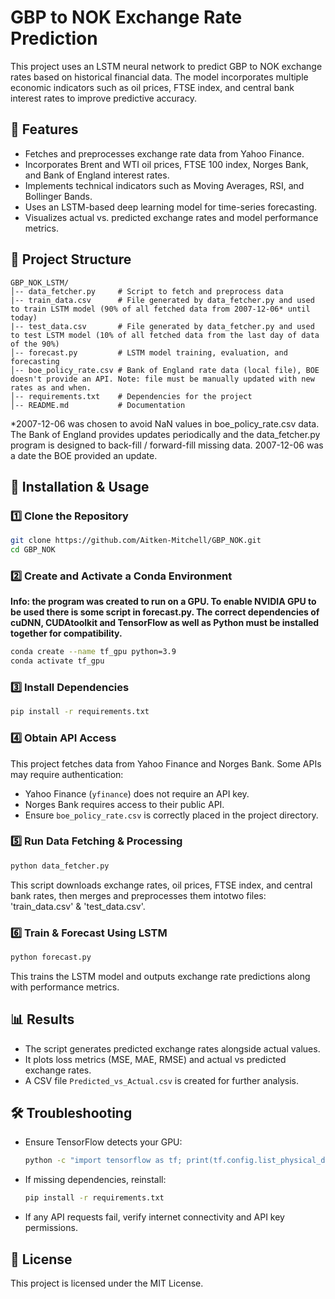 # GBP to NOK Exchange Rate Prediction

This project uses an LSTM neural network to predict GBP to NOK exchange rates based on historical financial data. The model incorporates multiple economic indicators such as oil prices, FTSE index, and central bank interest rates to improve predictive accuracy.

## 📌 Features
- Fetches and preprocesses exchange rate data from Yahoo Finance.
- Incorporates Brent and WTI oil prices, FTSE 100 index, Norges Bank, and Bank of England interest rates.
- Implements technical indicators such as Moving Averages, RSI, and Bollinger Bands.
- Uses an LSTM-based deep learning model for time-series forecasting.
- Visualizes actual vs. predicted exchange rates and model performance metrics.

## 📂 Project Structure
```
GBP_NOK_LSTM/
│-- data_fetcher.py     # Script to fetch and preprocess data
|-- train_data.csv      # File generated by data_fetcher.py and used to train LSTM model (90% of all fetched data from 2007-12-06* until today)
|-- test_data.csv       # File generated by data_fetcher.py and used to test LSTM model (10% of all fetched data from the last day of data of the 90%)
│-- forecast.py         # LSTM model training, evaluation, and forecasting
│-- boe_policy_rate.csv # Bank of England rate data (local file), BOE doesn't provide an API. Note: file must be manually updated with new rates as and when.
│-- requirements.txt    # Dependencies for the project
│-- README.md           # Documentation
```
*2007-12-06 was chosen to avoid NaN values in boe_policy_rate.csv data. The Bank of England provides updates periodically and the data_fetcher.py program is designed to back-fill / forward-fill missing data. 2007-12-06 was a date the BOE provided an update.

## 🚀 Installation & Usage
### 1️⃣ Clone the Repository
```bash
git clone https://github.com/Aitken-Mitchell/GBP_NOK.git
cd GBP_NOK
```

### 2️⃣ Create and Activate a Conda Environment
**Info: the program was created to run on a GPU. To enable NVIDIA GPU to be used there is some script in forecast.py. The correct dependencies of cuDNN, CUDAtoolkit and TensorFlow as well as Python must be installed together for compatibility.**
```bash
conda create --name tf_gpu python=3.9
conda activate tf_gpu
```

### 3️⃣ Install Dependencies
```bash
pip install -r requirements.txt
```

### 4️⃣ Obtain API Access
This project fetches data from Yahoo Finance and Norges Bank. Some APIs may require authentication:
- Yahoo Finance (`yfinance`) does not require an API key.
- Norges Bank requires access to their public API.
- Ensure `boe_policy_rate.csv` is correctly placed in the project directory.

### 5️⃣ Run Data Fetching & Processing
```bash
python data_fetcher.py
```
This script downloads exchange rates, oil prices, FTSE index, and central bank rates, then merges and preprocesses them intotwo files: 'train_data.csv' & 'test_data.csv'.

### 6️⃣ Train & Forecast Using LSTM
```bash
python forecast.py
```
This trains the LSTM model and outputs exchange rate predictions along with performance metrics.

## 📊 Results
- The script generates predicted exchange rates alongside actual values.
- It plots loss metrics (MSE, MAE, RMSE) and actual vs predicted exchange rates.
- A CSV file `Predicted_vs_Actual.csv` is created for further analysis.

## 🛠️ Troubleshooting
- Ensure TensorFlow detects your GPU:
  ```bash
  python -c "import tensorflow as tf; print(tf.config.list_physical_devices('GPU'))"
  ```
- If missing dependencies, reinstall:
  ```bash
  pip install -r requirements.txt
  ```
- If any API requests fail, verify internet connectivity and API key permissions.

## 📜 License
This project is licensed under the MIT License.

